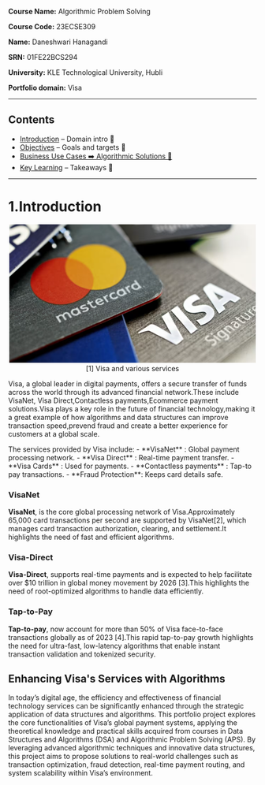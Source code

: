 **Course Name:** Algorithmic Problem Solving

**Course Code:** 23ECSE309

**Name:** Daneshwari Hanagandi

**SRN:** 01FE22BCS294

**University:** KLE Technological University, Hubli

**Portfolio domain:** Visa

<!-- ### Contents
1. [Introduction](#introduction) – Domain intro 🌱  
2. [Objectives](#objectives) – Goals and targets 🎯  
3. [Business Use Cases ➡️ Algorithmic Solutions 🧩](#business-use-cases-and-mapping-algorithms)  
4. [Key Learning](#learnings) – Takeaways 🧠-->

<!-- Navigation Bar -->
<!-- <div style="display:flex; justify-content:center; gap:20px; padding:20px; background-color:#f5f5f5; border-radius:10px; box-shadow: 0px 4px 10px rgba(0,0,0,0.1);">
  <a href="#home" style="padding:10px 20px; background:white; border-radius:10px; text-decoration:none; font-weight:bold; color:#000; box-shadow:0 2px 5px rgba(0,0,0,0.1);">Home</a>
  <a href="#about" style="padding:10px 20px; background:white; border-radius:10px; text-decoration:none; font-weight:bold; color:#000; box-shadow:0 2px 5px rgba(0,0,0,0.1);">About</a>
  <a href="#skills" style="padding:10px 20px; background:white; border-radius:10px; text-decoration:none; font-weight:bold; color:#000; box-shadow:0 2px 5px rgba(0,0,0,0.1);">Skills</a>
  <a href="#domain" style="padding:10px 20px; background:white; border-radius:10px; text-decoration:none; font-weight:bold; color:#000; box-shadow:0 2px 5px rgba(0,0,0,0.1);">Domain</a>
  <a href="#projects" style="padding:10px 20px; background:white; border-radius:10px; text-decoration:none; font-weight:bold; color:#000; box-shadow:0 2px 5px rgba(0,0,0,0.1);">Projects</a>
  <a href="#contact" style="padding:10px 20px; background:white; border-radius:10px; text-decoration:none; font-weight:bold; color:#000; box-shadow:0 2px 5px rgba(0,0,0,0.1);">Contact</a>
</div> -->



<!-- Introduction Section -->
<!-- <div id="home" style="background:white; padding:30px; border:2px solid #ddd; border-radius:15px; box-shadow: 0 0 10px rgba(0,0,0,0.05); margin-top:30px; max-width:800px; margin-left:auto; margin-right:auto;">
  <h2 style="font-weight:bold;">Welcome to My Portfolio</h2>
  <p style="font-size:16px; color:#333; line-height:1.6;">
    I'm <strong>Daneshwari Hanagandi</strong>, a passionate student from <strong>KLE Technological University, Hubli</strong>, currently enrolled in the Algorithmic Problem Solving course.
    This portfolio reflects the knowledge, skills, and algorithmic thinking I’ve gained as part of my engineering journey.
  </p>
  <p style="font-size:16px; color:#333; line-height:1.6;">
     As a passionate Computer Science graduate with hands-on experience in Machine Learning, Deep Learning, and intelligent system design, I am driven by the transformative potential of AI in shaping secure, seamless digital experiences.
    My projects ranging from medical image classification using deep learning to enhancing speech quality using AI have strengthened my skills in building real-world, data-driven solutions.
    I enjoy solving complex problems that require a mix of innovation, performance, and responsibility.
    Visa’s commitment to tech-driven global impact and innovation resonates strongly with my values, and I’m eager to contribute meaningfully to your mission of enabling trusted, intelligent digital commerce worldwide.
  </p>
</div>-->

---

## Contents
- [Introduction](#introduction) – Domain intro 🌱  
- [Objectives](#objectives) – Goals and targets 🎯  
- [Business Use Cases ➡️ Algorithmic Solutions 🧩](#business-use-cases-and-mapping-algorithms)  
- [Key Learning](#learnings) – Takeaways 🧠


---

# 1.Introduction
<p align="center">
  <img src="https://github.com/Daneshwari07/vica.github.io/blob/main/images/Screenshot%202025-05-28%20015532.png?raw=true" 
       alt="Visa services Screenshot" 
       width="500"> 
  <br>
  [1] Visa and various services 
</p>
<p>Visa, a global leader in digital payments, offers a secure transfer of funds across the world through its advanced financial network.These include VisaNet, Visa Direct,Contactless payments,Ecommerce payment solutions.Visa plays a key role in the future of financial technology,making it a great example of how algorithms and data structures can improve transaction speed,prevend fraud and create a better experience for customers at a global scale.</p>
The services provided by Visa include:
- **VisaNet** : Global payment processing network.
- **Visa Direct** : Real-time payment transfer.
- **Visa Cards** : Used for payments.
- **Contactless payments** : Tap-to pay transactions.
- **Fraud Protection**: Keeps card details safe.

### **VisaNet**
**VisaNet**, is the core global processing network of Visa.Approximately 65,000 card transactions per second are supported by VisaNet[2], which manages card transaction authorization, clearing, and settlement.It highlights the need of fast and efficient algorithms.

### **Visa-Direct**
**Visa-Direct**, supports real-time payments and is expected to help facilitate over $10 trillion in global money movement by 2026 [3].This highlights the need of root-optimized algorithms to handle data efficiently.

### **Tap-to-Pay**
**Tap-to-pay**, now account for more than 50% of Visa face-to-face transactions globally as of 2023 [4].This rapid tap-to-pay growth highlights the need for ultra-fast, low-latency algorithms that enable instant transaction validation and tokenized security.

## Enhancing Visa's Services with Algorithms
In today’s digital age, the efficiency and effectiveness of financial technology services can be significantly enhanced through the strategic application of data structures and algorithms. This portfolio project explores the core functionalities of Visa’s global payment systems, applying the theoretical knowledge and practical skills acquired from courses in Data Structures and Algorithms (DSA) and Algorithmic Problem Solving (APS). By leveraging advanced algorithmic techniques and innovative data structures, this project aims to propose solutions to real-world challenges such as transaction optimization, fraud detection, real-time payment routing, and system scalability within Visa’s environment.



